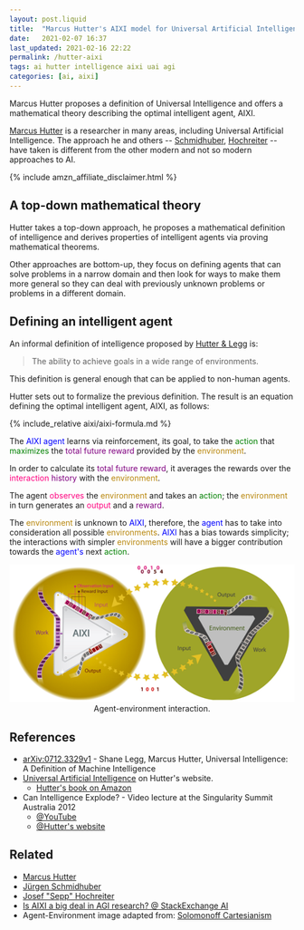 ```yaml
---
layout: post.liquid
title:  "Marcus Hutter's AIXI model for Universal Artificial Intelligence"
date:   2021-02-07 16:37
last_updated: 2021-02-16 22:22
permalink: /hutter-aixi
tags: ai hutter intelligence aixi uai agi
categories: [ai, aixi]
---
```

Marcus Hutter proposes a definition of Universal Intelligence and offers a mathematical
theory describing the optimal intelligent agent, AIXI.

[Marcus Hutter](#related) is a researcher in many areas, including Universal
Artificial Intelligence. The approach he and others -- [Schmidhuber](#related),
[Hochreiter](#related) -- have taken is different from the other modern and not so
modern approaches to AI.


{% include amzn_affiliate_disclaimer.html %}


## A top-down mathematical theory

Hutter takes a top-down approach, he proposes a mathematical definition
of intelligence and derives properties of intelligent agents via
proving mathematical theorems.

Other approaches are bottom-up, they focus on defining agents that can
solve problems in a narrow domain and then look for ways to make them more general so
they can deal with previously unknown problems or problems in a different domain.

## Defining an intelligent agent

An informal definition of intelligence proposed by [Hutter & Legg](#references) is:

> The ability to achieve goals in a wide range of environments.

This definition is general enough that can be applied to non-human agents.

Hutter sets out to formalize the previous definition. The result is an equation
defining the optimal intelligent agent, AIXI, as follows:

{% include_relative aixi/aixi-formula.md %}

The <span style="color: blue">AIXI agent</span> learns via reinforcement, its goal, to
take the <span style="color: green">action</span> that
<span style="color: green">maximizes</span>
the <span style="color: purple">total future reward</span> provided by the
<span style="color: #B8860B">environment</span>.

In order to calculate its <span style="color: purple">total future reward</span>, it averages
the rewards over the <span style="color: #FF007F">interaction</span>
<span style="color: purple">history</span> with the
<span style="color: #B8860B">environment</span>.

The agent <span style="color: #FF007F">observes</span> the
<span style="color: #B8860B">environment</span> and takes
an <span style="color: green">action</span>; the
<span style="color: #B8860B">environment</span> in turn generates an
<span style="color: #FF007F">output</span> and a
<span style="color: purple">reward</span>.

The <span style="color: #B8860B">environment</span> is unknown to
<span style="color: blue">AIXI</span>, therefore, the
<span style="color: blue">agent</span> has to take into consideration
all possible <span style="color: #B8860B">environments</span>.
<span style="color: blue">AIXI</span>
has a bias towards simplicity; the interactions with simpler
<span style="color: #B8860B">environments</span> will have a bigger
contribution towards the
<span style="color: blue">agent's</span>
next <span style="color: green">action</span>.


<div style="text-align: center">
    <img src="/assets/images/aixi-environment.png">
    <figcaption>Agent-environment interaction.</figcaption>
</div>

## References

- [arXiv:0712.3329v1](https://arxiv.org/abs/0712.3329v1) - Shane Legg, Marcus Hutter, Universal Intelligence: A Definition of Machine Intelligence
- [Universal Artificial Intelligence](http://www.hutter1.net/ai/uaibook.htm) on Hutter's website.
  - [Hutter's book on Amazon](https://amzn.to/4dr6y3B)
- Can Intelligence Explode? - Video lecture at the Singularity Summit Australia 2012
    - [@YouTube](https://youtu.be/I-vx5zbOOXI)
    - [@Hutter's website](http://www.hutter1.net/official/lectures.htm)


## Related

- [Marcus Hutter](http://www.hutter1.net)
- [Jürgen Schmidhuber](https://people.idsia.ch/~juergen/deutsch.html)
- [Josef "Sepp" Hochreiter](https://en.wikipedia.org/wiki/Sepp_Hochreiter)
- [Is AIXI a big deal in AGI research? @ StackExchange AI](https://ai.stackexchange.com/a/10377/15369)
- Agent-Environment image adapted from: [Solomonoff Cartesianism](https://www.lesswrong.com/posts/AszKwKyhBPZAnCstA/solomonoff-cartesianism)
